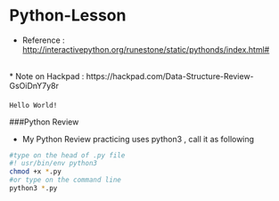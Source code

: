 # Python-Lesson

* Reference : http://interactivepython.org/runestone/static/pythonds/index.html#
<br>
* Note on Hackpad : https://hackpad.com/Data-Structure-Review-GsOiDnY7y8r


####
	Hello World!

###Python Review
* My Python Review practicing uses python3 , call it as following
```Bash
#type on the head of .py file
#! usr/bin/env python3
chmod +x *.py
#or type on the command line
python3 *.py 
``` 

